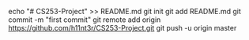 echo "# CS253-Project" >> README.md
git init
git add README.md
git commit -m "first commit"
git remote add origin https://github.com/h11nt3r/CS253-Project.git
git push -u origin master
